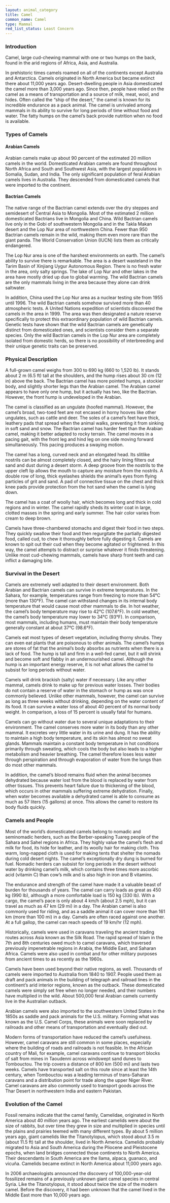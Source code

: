 ```yaml
---
layout: animal_category
title: Camel
common_name: Camel
type: Mammal
red_list_status: Least Concern
---
```


### Introduction

Camel, large cud-chewing mammal with one or two humps on the back, found in the arid regions of Africa, Asia, and Australia. 

In prehistoric times camels roamed on all of the continents except Australia and Antarctica. Camels originated in North America but became extinct there about 11,000 years ago. Desert-dwelling people in Asia domesticated the camel more than 3,000 years ago. Since then, people have relied on the camel as a means of transportation and a source of milk, meat, wool, and hides. Often called the “ship of the desert,” the camel is known for its incredible endurance as a pack animal. The camel is unrivaled among mammals in its ability to survive for long periods of time without food and water. The fatty humps on the camel’s back provide nutrition when no food is available. 

### Types of Camels

#### Arabian Camels

Arabian camels make up about 90 percent of the estimated 20 million camels in the world. Domesticated Arabian camels are found throughout North Africa and South and Southwest Asia, with the largest populations in Somalia, Sudan, and India. The only significant population of feral Arabian camels lives in Australia. They descended from domesticated camels that were imported to the continent.

#### Bactrian Camels

The native range of the Bactrian camel extends over the dry steppes and semidesert of Central Asia to Mongolia. Most of the estimated 2 million domesticated Bactrians live in Mongolia and China. Wild Bactrian camels live only in the Gobi of southwestern Mongolia and in the Takla Makan desert and the Lop Nur area of northwestern China. Fewer than 950 Bactrian camels remain in the wild, making them even more rare than the giant panda. The World Conservation Union (IUCN) lists them as critically endangered. 

The Lop Nur area is one of the harshest environments on earth. The camel’s ability to survive there is remarkable. The area is a desert wasteland in the Tarim Basin of Xinjiang Uygur Autonomous Region. There is no fresh water in the area, only salty springs. The lake of Lop Nur and other lakes in the area have mostly dried up due to global warming. The wild Bactrian camels are the only mammals living in the area because they alone can drink saltwater. 

In addition, China used the Lop Nur area as a nuclear testing site from 1955 until 1996. The wild Bactrian camels somehow survived more than 40 atmospheric tests. A United Nations expedition of scientists discovered the camels in the area in 1999. The area was then designated a nature reserve specifically to protect this extraordinary population of wild Bactrian camels. Genetic tests have shown that the wild Bactrian camels are genetically distinct from domesticated ones, and scientists consider them a separate species. Only the wild Bactrian camels in the Lop Nur area are completely isolated from domestic herds, so there is no possibility of interbreeding and their unique genetic traits can be preserved.

### Physical Description

A full-grown camel weighs from 300 to 690 kg (660 to 1,520 lb). It stands about 2 m (6.5 ft) tall at the shoulders, and the hump rises about 30 cm (12 in) above the back. The Bactrian camel has more pointed humps, a stockier body, and slightly shorter legs than the Arabian camel. The Arabian camel appears to have only one hump, but it actually has two, like the Bactrian. However, the front hump is undeveloped in the Arabian. 

The camel is classified as an ungulate (hoofed mammal). However, the camel’s broad, two-toed feet are not encased in horny hooves like other ungulates, such as cattle and deer. The soles of a camel’s feet have thick, leathery pads that spread when the animal walks, preventing it from sinking in soft sand and snow. The Bactrian camel has harder feet than the Arabian camel, making it better adapted to rocky terrain. The camel moves in a pacing gait, with the front leg and hind leg on one side moving forward simultaneously. This pacing produces a swaying motion. 

The camel has a long, curved neck and an elongated head. Its slitlike nostrils can be almost completely closed, and the hairy lining filters out sand and dust during a desert storm. A deep groove from the nostrils to the upper cleft lip allows the mouth to capture any moisture from the nostrils. A double row of long, thick eyelashes shields the animal’s eyes from flying particles of grit and sand. A pad of connective tissue on the chest and thick knee pads provide protection from the hot sand when the camel is lying down.

The camel has a coat of woolly hair, which becomes long and thick in cold regions and in winter. The camel rapidly sheds its winter coat in large, clotted masses in the spring and early summer. The hair color varies from cream to deep brown.

Camels have three-chambered stomachs and digest their food in two steps. They quickly swallow their food and then regurgitate the partially digested food, called cud, to chew it thoroughly before fully digesting it. Camels are known to spit out their cud when they become agitated or frightened. In this way, the camel attempts to distract or surprise whatever it finds threatening. Unlike most cud-chewing mammals, camels have sharp front teeth and can inflict a damaging bite.

### Survival in the Desert

Camels are extremely well adapted to their desert environment. Both Arabian and Bactrian camels can survive in extreme temperatures. In the Sahara, for example, temperatures range from freezing to more than 54°C (more than 130°F). The camel can withstand changes in its internal body temperature that would cause most other mammals to die. In hot weather, the camel’s body temperature may rise to 42°C (107.6°F). In cold weather, the camel’s body temperature may lower to 34°C (93°F). In comparison, most mammals, including humans, must maintain their body temperature generally constant at about 37°C (98.6°F). 

Camels eat most types of desert vegetation, including thorny shrubs. They can even eat plants that are poisonous to other animals. The camel’s humps are stores of fat that the animal’s body absorbs as nutrients when there is a lack of food. The hump is tall and firm in a well-fed camel, but it will shrink and become soft and flabby in an undernourished camel. Although the hump is an important energy reserve, it is not what allows the camel to subsist for long periods without water. 

Camels will drink brackish (salty) water if necessary. Like any other mammal, camels drink to make up for previous water losses. Their bodies do not contain a reserve of water in the stomach or hump as was once commonly believed. Unlike other mammals, however, the camel can survive as long as three weeks without drinking, depending on the water content of its food. It can survive a water loss of about 40 percent of its normal body weight. In comparison, a loss of 15 percent is usually fatal for humans.

Camels can go without water due to several unique adaptations to their environment. The camel conserves more water in its body than any other mammal. It excretes very little water in its urine and dung. It has the ability to maintain a high body temperature, and its skin has almost no sweat glands. Mammals maintain a constant body temperature in hot conditions primarily through sweating, which cools the body but also leads to a higher metabolism and heavier breathing. The camel therefore loses less water through perspiration and through evaporation of water from the lungs than do most other mammals. 

In addition, the camel’s blood remains fluid when the animal becomes dehydrated because water lost from the blood is replaced by water from other tissues. This prevents heart failure due to thickening of the blood, which occurs in other mammals suffering extreme dehydration. Finally, when water becomes available a dehydrated camel is able to consume as much as 57 liters (15 gallons) at once. This allows the camel to restore its body fluids quickly.

### Camels and People

Most of the world’s domesticated camels belong to nomadic and seminomadic herders, such as the Berber-speaking Tuareg people of the Sahara and Sahel regions in Africa. They highly value the camel’s flesh and milk for food, its hide for leather, and its woolly hair for making cloth. This warm, long-napped cloth is used for making tents that shelter the nomads during cold desert nights. The camel’s exceptionally dry dung is burned for fuel. Nomadic herders can subsist for long periods in the desert without water by drinking camel’s milk, which contains three times more ascorbic acid (vitamin C) than cow’s milk and is also high in iron and B vitamins. 

The endurance and strength of the camel have made it a valuable beast of burden for thousands of years. The camel can carry loads as great as 450 kg (990 lb), although a more comfortable load is 150 kg (330 lb). With a cargo, the camel’s pace is only about 4 km/h (about 2.5 mph), but it can travel as much as 47 km (29 mi) in a day. The Arabian camel is also commonly used for riding, and as a saddle animal it can cover more than 161 km (more than 100 mi) in a day. Camels are often raced against one another. At a full gallop, the camel can reach speeds of 19 km/hr (12 mph).

Historically, camels were used in caravans traveling the ancient trading routes across Asia known as the Silk Road. The rapid spread of Islam in the 7th and 8th centuries owed much to camel caravans, which traversed previously impenetrable regions in Arabia, the Middle East, and Saharan Africa. Camels were also used in combat and for other military purposes from ancient times to as recently as the 1960s. 

Camels have been used beyond their native regions, as well. Thousands of camels were imported to Australia from 1840 to 1907. People used them as draft and pack animals in the building of telegraph and railroad lines in the continent’s arid interior regions, known as the outback. These domesticated camels were simply set free when no longer needed, and their numbers have multiplied in the wild. About 500,000 feral Arabian camels currently live in the Australian outback.

Arabian camels were also imported to the southwestern United States in the 1850s as saddle and pack animals for the U.S. military. Forming what was known as the U.S. Camel Corps, these animals were soon replaced by railroads and other means of transportation and eventually died out. 

Modern forms of transportation have reduced the camel’s usefulness. However, camel caravans are still common in some places, especially where the building of roads and railroads is not feasible. In the African country of Mali, for example, camel caravans continue to transport blocks of salt from mines in Taoudenni across windswept sand dunes to Tombouctou. The trip covers a distance of 800 km (500 mi) and lasts two weeks. Camels have transported salt on this route since at least the 14th century, when Tombouctou was a leading terminus of trans-Saharan caravans and a distribution point for trade along the upper Niger River. Camel caravans are also commonly used to transport goods across the Thar Desert in northwestern India and eastern Pakistan.

### Evolution of the Camel

Fossil remains indicate that the camel family, Camelidae, originated in North America about 40 million years ago. The earliest camelids were about the size of rabbits, but over time they grew in size and multiplied in species until the plains and prairies teemed with many different types. By about 5 million years ago, giant camelids like the Titanotylopus, which stood about 3.5 m (about 11.5 ft) tall at the shoulder, lived in North America. Camelids probably migrated to Asia and South America during the Pliocene and Pleistocene epochs, when land bridges connected those continents to North America. Their descendants in South America are the llama, alpaca, guanaco, and vicuña. Camelids became extinct in North America about 11,000 years ago. 

In 2006 archaeologists announced the discovery of 100,000-year-old fossilized remains of a previously unknown giant camel species in central Syria. Like the Titanotylopus, it stood about twice the size of the modern camel. Before the discovery, it had been unknown that the camel lived in the Middle East more than 10,000 years ago.
